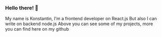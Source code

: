 ### Hello there! 👋
My name is Konstantin, I'm a frontend developer on React.js
But also I can write on backend node.js
Above you can see some of my projects, more you can find here on my github

<!--
**tuanneli/tuanneli** is a ✨ _special_ ✨ repository because its `README.md` (this file) appears on your GitHub profile.

Here are some ideas to get you started:

- 🔭 I’m currently working on ...
- 🌱 I’m currently learning ...
- 👯 I’m looking to collaborate on ...
- 🤔 I’m looking for help with ...
- 💬 Ask me about ...
- 📫 How to reach me: ...
- 😄 Pronouns: ...
- ⚡ Fun fact: ...
-->
